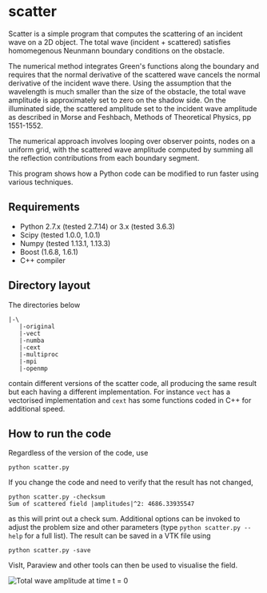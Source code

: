 # scatter

Scatter is a simple program that computes the scattering of an incident wave on a 2D
object. The total wave (incident + scattered) satisfies homomegenous Neunmann boundary
conditions on the obstacle.

The numerical method integrates Green's functions along the boundary and 
requires that the normal derivative of the scattered wave cancels the normal 
derivative of the incident wave there. Using the assumption that the wavelength is much 
smaller than the size of the obstacle, the total wave amplitude is approximately set to zero on
the shadow side. On the illuminated side, the scattered amplitude set to the incident wave 
amplitude as described in Morse and Feshbach, Methods of Theoretical Physics, pp 1551-1552.

The numerical approach involves looping over observer points, nodes on a uniform grid, with the 
scattered wave amplitude computed by summing all the reflection contributions from each boundary 
segment.

This program shows how a Python code can be modified to run faster using various techniques. 

## Requirements

 * Python 2.7.x (tested 2.7.14) or 3.x (tested 3.6.3)
 * Scipy (tested 1.0.0, 1.0.1)
 * Numpy (tested 1.13.1, 1.13.3)
 * Boost (1.6.8, 1.6.1)
 * C++ compiler

## Directory layout

The directories below 
```
|-\
   |-original
   |-vect
   |-numba
   |-cext
   |-multiproc
   |-mpi
   |-openmp

```
contain different versions of the scatter code, all producing the same result but each having 
a different implementation. For instance `vect` has a vectorised implementation and `cext` 
has some functions coded in C++ for additional speed. 

## How to run the code

Regardless of the version of the code, use
```
python scatter.py
```
If you change the code and need to verify that the result has not changed, 
```
python scatter.py -checksum
Sum of scattered field |amplitudes|^2: 4686.33935547
```
as this will print out a check sum. Additional options can be invoked to adjust the problem size
and other parameters (type `python scatter.py --help` for a full list). The result can be saved in a VTK file using
```
python scatter.py -save
``` 
VisIt, Paraview and other tools can then be used to visualise the field.

![Total wave amplitude at time t = 0](https://raw.githubusercontent.com/pletzer/scatter/master/scatter_result.png)









